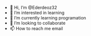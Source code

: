 - 👋 Hi, I’m @Ederdeoz32
- 👀 I’m interested in learning
- 🌱 I’m currently learning programation
- 💞️ I’m looking to collaborate  
- 📫 How to reach me email

<!---
Ederdeoz32/Ederdeoz32 is a ✨ special ✨ repository because its `README.md` (this file) appears on your GitHub profile.
You can click the Preview link to take a look at your changes.
--->
